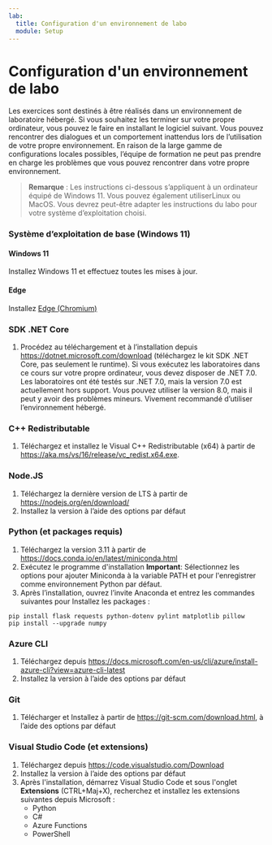 ```yaml
---
lab:
  title: Configuration d'un environnement de labo
  module: Setup
---
```


# Configuration d'un environnement de labo

Les exercices sont destinés à être réalisés dans un environnement de laboratoire hébergé. Si vous souhaitez les terminer sur votre propre ordinateur, vous pouvez le faire en installant le logiciel suivant. Vous pouvez rencontrer des dialogues et un comportement inattendus lors de l’utilisation de votre propre environnement. En raison de la large gamme de configurations locales possibles, l’équipe de formation ne peut pas prendre en charge les problèmes que vous pouvez rencontrer dans votre propre environnement.

> **Remarque** : Les instructions ci-dessous s’appliquent à un ordinateur équipé de Windows 11. Vous pouvez également utiliserLinux ou MacOS. Vous devrez peut-être adapter les instructions du labo pour votre système d’exploitation choisi.

### Système d’exploitation de base (Windows 11)

#### Windows 11

Installez Windows 11 et effectuez toutes les mises à jour.

#### Edge

Installez [Edge (Chromium)](https://microsoft.com/edge)

### SDK .NET Core

1. Procédez au téléchargement et à l’installation depuis https://dotnet.microsoft.com/download (téléchargez le kit SDK .NET Core, pas seulement le runtime). Si vous exécutez les laboratoires dans ce cours sur votre propre ordinateur, vous devez disposer de .NET 7.0. Les laboratoires ont été testés sur .NET 7.0, mais la version 7.0 est actuellement hors support. Vous pouvez utiliser la version 8.0, mais il peut y avoir des problèmes mineurs. Vivement recommandé d’utiliser l’environnement hébergé.

### C++ Redistributable

1. Téléchargez et installez le Visual C++ Redistributable (x64) à partir de https://aka.ms/vs/16/release/vc_redist.x64.exe.

### Node.JS

1. Téléchargez la dernière version de LTS à partir de https://nodejs.org/en/download/ 
2. Installez la version à l’aide des options par défaut

### Python (et packages requis)

1. Téléchargez la version 3.11 à partir de https://docs.conda.io/en/latest/miniconda.html 
2. Exécutez le programme d'installation **Important**: Sélectionnez les options pour ajouter Miniconda à la variable PATH et pour l'enregistrer comme environnement Python par défaut.
3. Après l’installation, ouvrez l’invite Anaconda et entrez les commandes suivantes pour Installez les packages : 

```
pip install flask requests python-dotenv pylint matplotlib pillow
pip install --upgrade numpy
```

### Azure CLI

1. Téléchargez depuis https://docs.microsoft.com/en-us/cli/azure/install-azure-cli?view=azure-cli-latest 
2. Installez la version à l’aide des options par défaut

### Git

1. Télécharger et Installez à partir de https://git-scm.com/download.html, à l’aide des options par défaut


### Visual Studio Code (et extensions)

1. Téléchargez depuis https://code.visualstudio.com/Download 
2. Installez la version à l’aide des options par défaut 
3. Après l'installation, démarrez Visual Studio Code et sous l'onglet **Extensions** (CTRL+Maj+X), recherchez et installez les extensions suivantes depuis Microsoft :
    - Python
    - C#
    - Azure Functions
    - PowerShell
